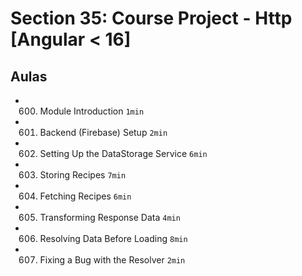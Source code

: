 # Section 35: Course Project - Http [Angular < 16]

## Aulas
- 600. Module Introduction `1min`
- 601. Backend (Firebase) Setup `2min`
- 602. Setting Up the DataStorage Service `6min`
- 603. Storing Recipes `7min`
- 604. Fetching Recipes `6min`
- 605. Transforming Response Data `4min`
- 606. Resolving Data Before Loading `8min`
- 607. Fixing a Bug with the Resolver `2min`

